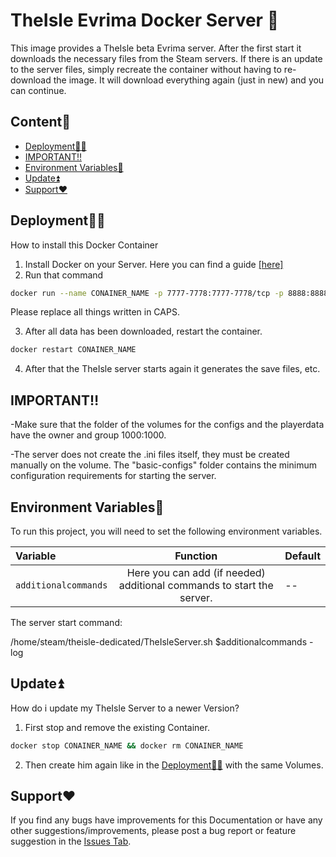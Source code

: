 # TheIsle Evrima Docker Server 🦖

This image provides a TheIsle beta Evrima server. After the first start it downloads the necessary files from the Steam servers. If there is an update to the server files, simply recreate the container without having to re-download the image. It will download everything again (just in new) and you can continue.
## Content🧾

* [Deployment👩‍💻](https://github.com/Auhrus/theisle-evrima-docker-server#deployment)
* [IMPORTANT‼️](https://github.com/Auhrus/theisle-evrima-docker-server#important%EF%B8%8F)
* [Environment Variables🔢](https://github.com/Auhrus/theisle-evrima-docker-server#environment-variables)
* [Update⏫](https://github.com/Auhrus/theisle-evrima-docker-server#update)
* [Support❤️](https://github.com/Auhrus/theisle-evrima-docker-server#support)

## Deployment👩‍💻

How to install this Docker Container

1. Install Docker on your Server. Here you can find a guide [[here]](https://duckduckgo.com/?t=ffab&q=How+to+install+Docker+on+Ubuntu)
2. Run that command
```bash
docker run --name CONAINER_NAME -p 7777-7778:7777-7778/tcp -p 8888:8888/tcp -p 10000:10000/tcp -p 7777-7778:7777-7778/udp -v VOLUME_NAME:/home/steam/theisle-dedicated/TheIsle/Saved/Config/LinuxServer -v VOLUME_NAME:/home/steam/theisle-dedicated/TheIsle/Saved/PlayerData ghcr.io/auhrus/theisle-evrima-docker-server:latest
```
Please replace all things written in CAPS.

3. After all data has been downloaded, restart the container.
```bash
docker restart CONAINER_NAME
```
4. After that the TheIsle server starts again it generates the save files, etc.


## IMPORTANT‼️
-Make sure that the folder of the volumes for the configs and the playerdata have the owner and group 1000:1000.

-The server does not create the .ini files itself, they must be created manually on the volume. The "basic-configs" folder contains the minimum configuration requirements for starting the server.


## Environment Variables🔢

To run this project, you will need to set the following environment variables.

| Variable      | Function      | Default |
|:------------- |:-------------:|:-------------|
| `additionalcommands`       |Here you can add (if needed) additional commands to start the server.|--|

The server start command:

/home/steam/theisle-dedicated/TheIsleServer.sh $additionalcommands -log



## Update⏫

How do i update my TheIsle Server to a newer Version?

1. First stop and remove the existing Container.
```bash
docker stop CONAINER_NAME && docker rm CONAINER_NAME
```
2. Then create him again like in the [Deployment👩‍💻](https://github.com/Auhrus/theisle-evrima-docker-server#deployment) with the same Volumes.

## Support❤️

If you find any bugs have improvements for this Documentation or have any other suggestions/improvements, please post a bug report or feature suggestion in the 
[Issues Tab](https://github.com/Auhrus/theisle-evrima-docker-server/issues).
